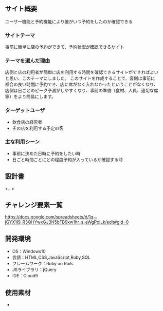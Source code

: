 # <EATable>

## サイト概要
ユーザー機能と予約機能により誰がいつ予約をしたのか確認できる

### サイトテーマ
事前に簡単に店の予約ができて、予約状況が確認できるサイト


### テーマを選んだ理由
店側と店の利用者が簡単に店を利用する時間を確認できるサイトができればよいと思い、このテーマにしました。
このサイトを作成することで、客側は事前に都合の良い時間に予約でき、店に席がなく入れなかったということがなくなり、
店側は日ごとのピーク予測がしやすくなり、事前の準備（食材、人員、適切な席等）をより簡易にします。

### ターゲットユーザ
- 飲食店の経営者
- その店を利用する予定の客

### 主な利用シーン
- 事前に決めた日時に予約をしたい時
- 日ごと時間ごとにどの程度予約が入っているか確認する時

## 設計書
<...>

## チャレンジ要素一覧
https://docs.google.com/spreadsheets/d/1q--jGYX1I9_R3QHYwxGJ3N5bFB9kw1hr_s_eWgPolLk/edit#gid=0

## 開発環境
- OS：Windows10
- 言語：HTML,CSS,JavaScript,Ruby,SQL
- フレームワーク：Ruby on Rails
- JSライブラリ：jQuery
- IDE：Cloud9

## 使用素材
- 